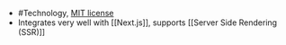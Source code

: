 - #Technology, [MIT license](https://github.com/tailwindlabs/tailwindcss/blob/master/LICENSE)
- Integrates very well with [[Next.js]], supports [[Server Side Rendering (SSR)]]